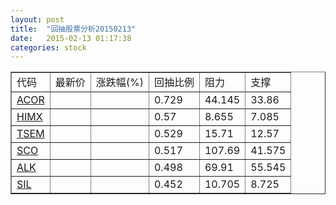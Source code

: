 ```yaml
---
layout: post
title:  "回抽股票分析20150213"
date:   2015-02-13 01:17:38
categories: stock
---
```

<script type="text/javascript">
var stockList = []
stockList.push('gb_acor');
stockList.push('gb_himx');
stockList.push('gb_tsem');
stockList.push('gb_sco');
stockList.push('gb_alk');
stockList.push('gb_sil');
</script>
<table border="1">
 <tr>
 <td>代码</td>
 <td>最新价</td>
 <td>涨跌幅(%)</td>
 <td>回抽比例</td>
 <td>阻力</td>
 <td>支撑</td>
</tr>
  <tr id="acor">
  <td><a href="http://stock.finance.sina.com.cn/usstock/quotes/ACOR.html" target="_blank">ACOR</a></td><td></td><td></td><td>0.729</td><td>44.145</td><td>33.86</td></tr>
  <tr id="himx">
  <td><a href="http://stock.finance.sina.com.cn/usstock/quotes/HIMX.html" target="_blank">HIMX</a></td><td></td><td></td><td>0.57</td><td>8.655</td><td>7.085</td></tr>
  <tr id="tsem">
  <td><a href="http://stock.finance.sina.com.cn/usstock/quotes/TSEM.html" target="_blank">TSEM</a></td><td></td><td></td><td>0.529</td><td>15.71</td><td>12.57</td></tr>
  <tr id="sco">
  <td><a href="http://stock.finance.sina.com.cn/usstock/quotes/SCO.html" target="_blank">SCO</a></td><td></td><td></td><td>0.517</td><td>107.69</td><td>41.575</td></tr>
  <tr id="alk">
  <td><a href="http://stock.finance.sina.com.cn/usstock/quotes/ALK.html" target="_blank">ALK</a></td><td></td><td></td><td>0.498</td><td>69.91</td><td>55.545</td></tr>
  <tr id="sil">
  <td><a href="http://stock.finance.sina.com.cn/usstock/quotes/SIL.html" target="_blank">SIL</a></td><td></td><td></td><td>0.452</td><td>10.705</td><td>8.725</td></tr>
</table>
